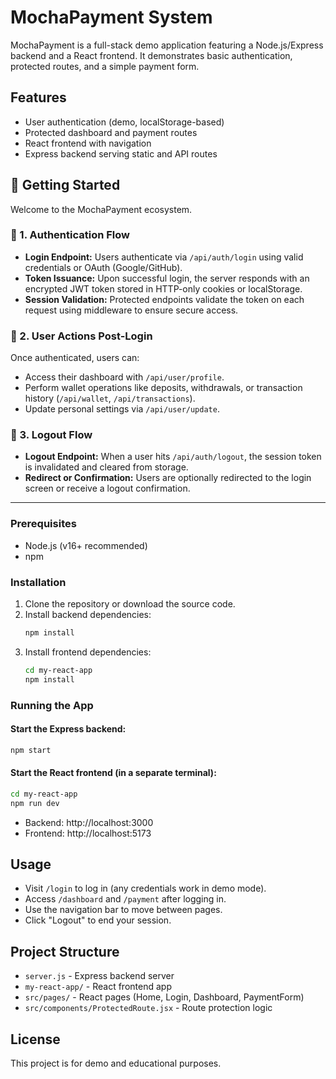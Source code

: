 # MochaPayment System

MochaPayment is a full-stack demo application featuring a Node.js/Express backend and a React frontend. It demonstrates basic authentication, protected routes, and a simple payment form.

## Features
- User authentication (demo, localStorage-based)
- Protected dashboard and payment routes
- React frontend with navigation
- Express backend serving static and API routes

## 🚀 Getting Started

Welcome to the MochaPayment ecosystem.

### 🔐 1. Authentication Flow
- **Login Endpoint:** Users authenticate via `/api/auth/login` using valid credentials or OAuth (Google/GitHub).
- **Token Issuance:** Upon successful login, the server responds with an encrypted JWT token stored in HTTP-only cookies or localStorage.
- **Session Validation:** Protected endpoints validate the token on each request using middleware to ensure secure access.

### 🧭 2. User Actions Post-Login
Once authenticated, users can:
- Access their dashboard with `/api/user/profile`.
- Perform wallet operations like deposits, withdrawals, or transaction history (`/api/wallet`, `/api/transactions`).
- Update personal settings via `/api/user/update`.

### 🚪 3. Logout Flow
- **Logout Endpoint:** When a user hits `/api/auth/logout`, the session token is invalidated and cleared from storage.
- **Redirect or Confirmation:** Users are optionally redirected to the login screen or receive a logout confirmation.

---


### Prerequisites
- Node.js (v16+ recommended)
- npm

### Installation
1. Clone the repository or download the source code.
2. Install backend dependencies:
   ```sh
   npm install
   ```
3. Install frontend dependencies:
   ```sh
   cd my-react-app
   npm install
   ```

### Running the App
#### Start the Express backend:
```sh
npm start
```

#### Start the React frontend (in a separate terminal):
```sh
cd my-react-app
npm run dev
```

- Backend: http://localhost:3000
- Frontend: http://localhost:5173

## Usage
- Visit `/login` to log in (any credentials work in demo mode).
- Access `/dashboard` and `/payment` after logging in.
- Use the navigation bar to move between pages.
- Click "Logout" to end your session.

## Project Structure
- `server.js` - Express backend server
- `my-react-app/` - React frontend app
- `src/pages/` - React pages (Home, Login, Dashboard, PaymentForm)
- `src/components/ProtectedRoute.jsx` - Route protection logic

## License
This project is for demo and educational purposes.
